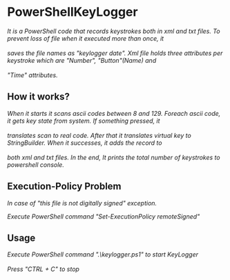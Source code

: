 # PowerShellKeyLogger
*It is a PowerShell code that records keystrokes both in xml and txt files. To prevent loss of file when it executed more than once, it<br /> <br />saves the file names as "keylogger date". Xml file holds three attributes per keystroke which are "Number", "Button"(Name) and <br /> <br />"Time" attributes.*

## How it works?
*When it starts it scans ascii codes between 8 and 129. Foreach ascii code, it gets key state from system. If something pressed, it <br /> <br /> translates scan to real code. After that it translates virtual key to StringBuilder. When it successes, it adds the record to <br /> <br />both xml  and txt files. In the end, It prints the total number of keystrokes to powershell console.*

## Execution-Policy Problem
*In case of "this file is not digitally signed" exception.*

*Execute PowerShell command "Set-ExecutionPolicy remoteSigned"*

## Usage
*Execute PowerShell command ".\keylogger.ps1" to start KeyLogger <br /> <br />*
*Press "CTRL + C" to stop*
